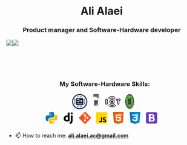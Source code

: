 <h1 align="center">Ali Alaei</h1>
<h3 align="center">Product manager and Software-Hardware developer</h3>

<div>
  <img height="170" align="left" src="https://github-readme-stats.vercel.app/api?username=alialaei110&count_private=true&include_all_commits=false" />
  <img src="https://github-readme-stats.vercel.app/api/top-langs/?username=alialaei110&layout=compact" />
</div>

</br></br></br>

<h3 align="center">My Software-Hardware Skills:</h3>
<p align="center">
    <img src="./icons/fpga.svg" alt="python" title="FPGA" width="40" height="40" />
    <img src="./icons/esp.svg" alt="python" title="ESP" width="40" height="40" />
    <img src="./icons/iot.svg" alt="python" title="IOT" width="40" height="40" />
    <img src="./icons/pcb.svg" alt="python" title="PCB" width="40" height="40" />
    </br>
    <img src="./icons/python.svg" alt="python" title="Python" width="40" height="40" />
    <img src="./icons/django.svg" alt="django" title="Django" width="40" height="40" />
    <img src="./icons/git.svg" alt="git" title="Git" width="40" height="40" />
    <img src="./icons/javascript.svg" alt="javascript" title="JavaScript" width="40" height="40" />
    <img src="./icons/html-5.svg" alt="html" title="HTML" width="40" height="40" />
    <img src="./icons/css3.svg" alt="css" title="CSS" width="40" height="40" />
    <img src="./icons/bootstrap.svg" alt="bootstrap" title="Bootstrap" width="40" height="40" />
</p>


<ul>
    <li>📫 How to reach me: <b><a href="ali.alaei.ac@gmail.com">ali.alaei.ac@gmail.com</a></b></li>
</ul>
